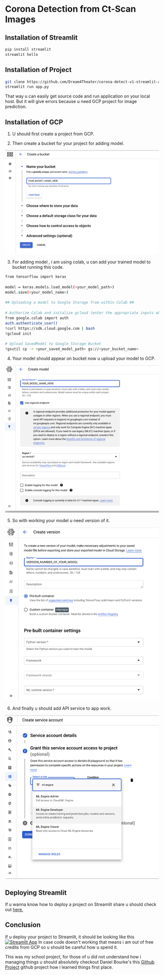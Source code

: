 # Corona Detection from Ct-Scan Images

## Installation of Streamlit

```bash
pip install streamlit
streamlit hello
```
## Installation of Project

```bash
git clone https://github.com/Dream4Theater/corona-detect-v1-streamlit-app
streamlit run app.py
```
That way u can easily get source code and run application on your local host. But it will give errors because u need GCP project for image prediction.

## Installation of GCP

1. U should first create a project from GCP.

2. Then create a bucket for your project for adding model.

![alt text](https://github.com/Dream4Theater/corona-detect-v1-streamlit-app/blob/master/images/image2.png?raw=true)

3. For adding model , i am using colab, u can add your trained model to bucket running this code.

```bash
from tensorflow import keras

model = keras.models.load_model(<your_model_path>)
model.save(<your_model_name>)

## Uploading a model to Google Storage from within Colab ##

# Authorize Colab and initalize gcloud (enter the appropriate inputs when asked)
from google.colab import auth
auth.authenticate_user()
!curl https://sdk.cloud.google.com | bash
!gcloud init

# Upload SavedModel to Google Storage Bucket
!gsutil cp -r <your_saved_model_path> gs://<your_bucket_name>
```

4. Your model should appear on bucket now u upload your model to GCP.

![alt text](https://github.com/Dream4Theater/corona-detect-v1-streamlit-app/blob/master/images/image3.png?raw=true)

5. So with working your model u need version of it.

![alt text](https://github.com/Dream4Theater/corona-detect-v1-streamlit-app/blob/master/images/image4.png?raw=true)

6. And finally u should add API service to app work.

![alt text](https://github.com/Dream4Theater/corona-detect-v1-streamlit-app/blob/master/images/image5.png?raw=true)

## Deploying Streamlit

If u wanna know how to deploy a project on Streamlit share u should check out [here.](https://blog.streamlit.io/deploying-streamlit-apps-using-streamlit-sharing/)

## Conclusion

If u deploy your project to Streamlit, it should be looking like this [![Streamlit App](https://static.streamlit.io/badges/streamlit_badge_black_white.svg)](https://share.streamlit.io/dream4theater/corona-detect-v1-streamlit-app/app.py/)
In case code doesn't working that means i am out of free credits from GCP so u should be careful how u spend it.

This was my school project, for those of u did not understand how i managing things u should absolutely checkout Daniel Bourke's this [Github Project](https://github.com/mrdbourke/cs329s-ml-deployment-tutorial) github project how i learned things first place.
